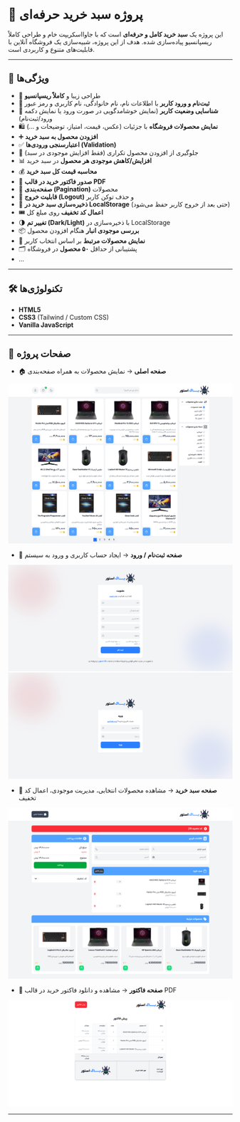 # 🛒 پروژه سبد خرید حرفه‌ای  

این پروژه یک **سبد خرید کامل و حرفه‌ای** است که با جاوااسکریپت خام و طراحی کاملاً ریسپانسیو پیاده‌سازی شده. هدف از این پروژه، شبیه‌سازی یک فروشگاه آنلاین با قابلیت‌های متنوع و کاربردی است.  

---

## 🚀 ویژگی‌ها  
- 🎨 طراحی زیبا و **کاملاً ریسپانسیو**  
- 🔑 **ثبت‌نام و ورود کاربر** با اطلاعات نام، نام خانوادگی، نام کاربری و رمز عبور  
- 👤 **شناسایی وضعیت کاربر** (نمایش خوشامدگویی در صورت ورود یا نمایش دکمه ورود/ثبت‌نام)  
- 🛍️ **نمایش محصولات فروشگاه** با جزئیات (عکس، قیمت، امتیاز، توضیحات و …)  
- ➕ **افزودن محصول به سبد خرید**  
- ✅ **اعتبارسنجی ورودی‌ها (Validation)**  
- 🔄 جلوگیری از افزودن محصول تکراری (فقط افزایش موجودی در سبد)  
- 📊 **افزایش/کاهش موجودی هر محصول** در سبد خرید  
- 💰 **محاسبه قیمت کل سبد خرید**  
- 🧾 **صدور فاکتور خرید در قالب PDF**  
- 📑 **صفحه‌بندی (Pagination)** محصولات  
- 🚪 **قابلیت خروج (Logout)** و حذف توکن کاربر  
- 💾 **ذخیره‌سازی سبد خرید در LocalStorage** (حتی بعد از خروج کاربر حفظ می‌شود)  
- 🎟️ **اعمال کد تخفیف** روی مبلغ کل  
- 🌗 **تغییر تم (Dark/Light)** با ذخیره‌سازی در LocalStorage  
- 📦 **بررسی موجودی انبار** هنگام افزودن محصول  
- 🔗 **نمایش محصولات مرتبط** بر اساس انتخاب کاربر  
- 🗂️ پشتیبانی از حداقل **۵۰ محصول** در فروشگاه  
- ...

---

## 🛠️ تکنولوژی‌ها  
- **HTML5**  
- **CSS3** (Tailwind / Custom CSS)  
- **Vanilla JavaScript**  

---

## 📄 صفحات پروژه  
- 🏠 **صفحه اصلی** → نمایش محصولات به همراه صفحه‌بندی 

![صفحه اصلی](public/images/index.png)  
- 🔑 **صفحه ثبت‌نام / ورود** → ایجاد حساب کاربری و ورود به سیستم  

![صفحه ثبت‌نام](public/images/singup.png) 
![صفحه ورود](public/images/login.png) 
- 🛒 **صفحه سبد خرید** → مشاهده محصولات انتخابی، مدیریت موجودی، اعمال کد تخفیف  

![سبد خرید](public/images/cart.png) 
- 🧾 **صفحه فاکتور** → مشاهده و دانلود فاکتور خرید در قالب PDF  

![سبد خرید](public/images/factuor.png) 

---
